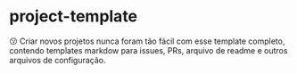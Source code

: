 # project-template
😗 Criar novos projetos nunca foram tão fácil com esse template completo, contendo templates markdow para issues, PRs, arquivo de readme e outros arquivos de configuração.
